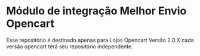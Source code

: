 # Módulo de integração Melhor Envio Opencart
Esse repositório é destinado apenas para Lojas Opencart Versão 2.0.X
cada versão opencart terá seu repositório independente.
